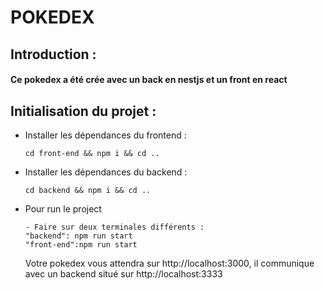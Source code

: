 # POKEDEX

## Introduction :

#### Ce pokedex a été crée avec un back en nestjs et un front en react

## Initialisation du projet :

- Installer les dépendances du frontend :
  ```
  cd front-end && npm i && cd ..
  ```
- Installer les dépendances du backend :

  ```
  cd backend && npm i && cd ..
  ```

- Pour run le project

  ```
  - Faire sur deux terminales différents :
  "backend": npm run start
  "front-end":npm run start

  ```

  Votre pokedex vous attendra sur http://localhost:3000, il communique avec un backend situé sur http://localhost:3333
